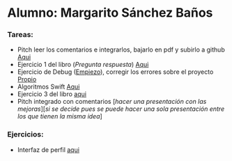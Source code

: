 # Alumno: Margarito Sánchez Baños

### Tareas:

* Pitch leer los comentarios e integrarlos, bajarlo en pdf y subirlo a github [Aqui](https://github.com/onemargaro/diplomado20182/blob/master/Tasks/pitch/where-is-my-money%3F.pdf)
* Ejercicio 1 del libro (_Pregunta respuesta_) [Aqui](https://github.com/onemargaro/diplomado20182/tree/master/Tasks/xcode/Quiz)
* Ejercicio de Debug ([Empiezo](https://github.com/iOSLabUNAM/diplomado/tree/master/exercises)), corregir los errores sobre el proyecto [Propio](https://github.com/onemargaro/diplomado20182/tree/master/Tasks/xcode/exercises)
* Algoritmos Swift [Aqui](https://github.com/onemargaro/diplomado20182/tree/master/Tasks/playground-swift-algoritmos)
* Ejercicio 3 del libro [aqui](https://github.com/onemargaro/diplomado20182/tree/master/Tasks/xcode/WorldTrotter)
* Pitch integrado con comentarios [_hacer una presentación con las mejoras_][_si se decide pues se puede hacer una sola presentación entre los que tienen la misma idea_]

### Ejercicios:

* Interfaz de perfil [aqui](https://github.com/onemargaro/diplomado20182/tree/master/Tasks/xcode/SimpleProfile)
